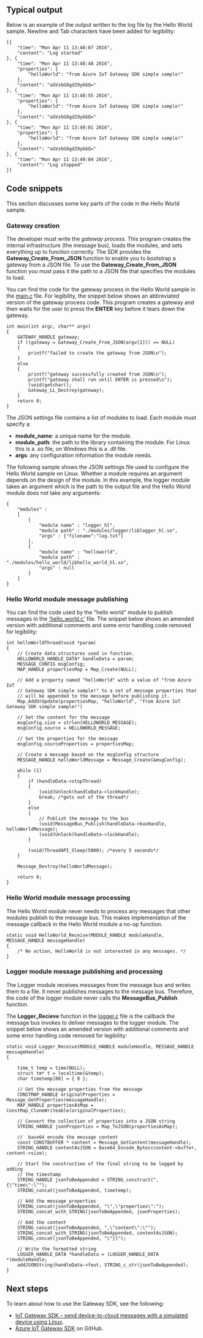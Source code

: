 ## Typical output
Below is an example of the output written to the log file by the Hello World sample. Newline and Tab characters have been added for legibility:

```
[{
    "time": "Mon Apr 11 13:48:07 2016",
    "content": "Log started"
}, {
    "time": "Mon Apr 11 13:48:48 2016",
    "properties": {
        "helloWorld": "from Azure IoT Gateway SDK simple sample!"
    },
    "content": "aGVsbG8gd29ybGQ="
}, {
    "time": "Mon Apr 11 13:48:55 2016",
    "properties": {
        "helloWorld": "from Azure IoT Gateway SDK simple sample!"
    },
    "content": "aGVsbG8gd29ybGQ="
}, {
    "time": "Mon Apr 11 13:49:01 2016",
    "properties": {
        "helloWorld": "from Azure IoT Gateway SDK simple sample!"
    },
    "content": "aGVsbG8gd29ybGQ="
}, {
    "time": "Mon Apr 11 13:49:04 2016",
    "content": "Log stopped"
}]
```

## Code snippets
This section discusses some key parts of the code in the Hello World sample.

### Gateway creation
The developer must write the *gateway process*. This program creates the internal infrastructure (the message bus), loads the modules, and sets everything up to function correctly. The SDK provides the **Gateway_Create_From_JSON** function to enable you to bootstrap a gateway from a JSON file. To use the **Gateway_Create_From_JSON** function you must pass it the path to a JSON file that specifies the modules to load. 

You can find the code for the gateway process in the Hello World sample in the [main.c][lnk-main-c] file. For legibility, the snippet below shows an abbreviated version of the gateway process code. This program creates a gateway and then waits for the user to press the **ENTER** key before it tears down the gateway. 

```
int main(int argc, char** argv)
{
    GATEWAY_HANDLE gateway;
    if ((gateway = Gateway_Create_From_JSON(argv[1])) == NULL)
    {
        printf("failed to create the gateway from JSON\n");
    }
    else
    {
        printf("gateway successfully created from JSON\n");
        printf("gateway shall run until ENTER is pressed\n");
        (void)getchar();
        Gateway_LL_Destroy(gateway);
    }
    return 0;
}
```

The JSON settings file contains a list of modules to load. Each module must specify a:

* **module_name**: a unique name for the module.
* **module_path**: the path to the library containing the module. For Linux this is a .so file, on Windows this is a .dll file.
* **args**: any configuration information the module needs.

The following sample shows the JSON settings file used to configure the Hello World sample on Linux. Whether a module requires an argument depends on the design of the module. In this example, the logger module takes an argument which is the path to the output file and the Hello World module does not take any arguments:

```
{
    "modules" :
    [ 
        {
            "module name" : "logger_hl",
            "module path" : "./modules/logger/liblogger_hl.so",
            "args" : {"filename":"log.txt"}
        },
        {
            "module name" : "helloworld",
            "module path" : "./modules/hello_world/libhello_world_hl.so",
            "args" : null
        }
    ]
}
```

### Hello World module message publishing
You can find the code used by the "hello world" module to publish messages in the ['hello_world.c'][lnk-helloworld-c] file. The snippet below shows an amended version with additional comments and some error handling code removed for legibility:

```
int helloWorldThread(void *param)
{
    // Create data structures used in function.
    HELLOWORLD_HANDLE_DATA* handleData = param;
    MESSAGE_CONFIG msgConfig;
    MAP_HANDLE propertiesMap = Map_Create(NULL);

    // Add a property named "helloWorld" with a value of "from Azure IoT
    // Gateway SDK simple sample!" to a set of message properties that
    // will be appended to the message before publishing it. 
    Map_AddOrUpdate(propertiesMap, "helloWorld", "from Azure IoT Gateway SDK simple sample!")

    // Set the content for the message
    msgConfig.size = strlen(HELLOWORLD_MESSAGE);
    msgConfig.source = HELLOWORLD_MESSAGE;

    // Set the properties for the message
    msgConfig.sourceProperties = propertiesMap;

    // Create a message based on the msgConfig structure
    MESSAGE_HANDLE helloWorldMessage = Message_Create(&msgConfig);

    while (1)
    {
        if (handleData->stopThread)
        {
            (void)Unlock(handleData->lockHandle);
            break; /*gets out of the thread*/
        }
        else
        {
            // Publish the message to the bus
            (void)MessageBus_Publish(handleData->busHandle, helloWorldMessage);
            (void)Unlock(handleData->lockHandle);
        }

        (void)ThreadAPI_Sleep(5000); /*every 5 seconds*/
    }

    Message_Destroy(helloWorldMessage);

    return 0;
}
```

### Hello World module message processing
The Hello World module never needs to process any messages that other modules publish to the message bus. This makes implementation of the message callback in the Hello World module a no-op function.

```
static void HelloWorld_Receive(MODULE_HANDLE moduleHandle, MESSAGE_HANDLE messageHandle)
{
    /* No action, HelloWorld is not interested in any messages. */
}
```

### Logger module message publishing and processing
The Logger module receives messages from the message bus and writes them to a file. It never publishes messages to the message bus. Therefore, the code of the logger module never calls the **MessageBus_Publish** function.

The **Logger_Recieve** function in the [logger.c][lnk-logger-c] file is the callback the message bus invokes to deliver messages to the logger module. The snippet below shows an amended version with additional comments and some error handling code removed for legibility:

```
static void Logger_Receive(MODULE_HANDLE moduleHandle, MESSAGE_HANDLE messageHandle)
{

    time_t temp = time(NULL);
    struct tm* t = localtime(&temp);
    char timetemp[80] = { 0 };

    // Get the message properties from the message
    CONSTMAP_HANDLE originalProperties = Message_GetProperties(messageHandle); 
    MAP_HANDLE propertiesAsMap = ConstMap_CloneWriteable(originalProperties);

    // Convert the collection of properties into a JSON string
    STRING_HANDLE jsonProperties = Map_ToJSON(propertiesAsMap);

    //  base64 encode the message content
    const CONSTBUFFER * content = Message_GetContent(messageHandle);
    STRING_HANDLE contentAsJSON = Base64_Encode_Bytes(content->buffer, content->size);

    // Start the construction of the final string to be logged by adding
    // the timestamp
    STRING_HANDLE jsonToBeAppended = STRING_construct(",{\"time\":\"");
    STRING_concat(jsonToBeAppended, timetemp);

    // Add the message properties
    STRING_concat(jsonToBeAppended, "\",\"properties\":"); 
    STRING_concat_with_STRING(jsonToBeAppended, jsonProperties);

    // Add the content
    STRING_concat(jsonToBeAppended, ",\"content\":\"");
    STRING_concat_with_STRING(jsonToBeAppended, contentAsJSON);
    STRING_concat(jsonToBeAppended, "\"}]");

    // Write the formatted string
    LOGGER_HANDLE_DATA *handleData = (LOGGER_HANDLE_DATA *)moduleHandle;
    addJSONString(handleData->fout, STRING_c_str(jsonToBeAppended);
}
```

## Next steps
To learn about how to use the Gateway SDK, see the following:

* [IoT Gateway SDK – send device-to-cloud messages with a simulated device using Linux][lnk-gateway-simulated].
* [Azure IoT Gateway SDK][lnk-gateway-sdk] on GitHub.

<!-- Links -->
[lnk-main-c]: https://github.com/Azure/azure-iot-gateway-sdk/blob/master/samples/hello_world/src/main.c
[lnk-helloworld-c]: https://github.com/Azure/azure-iot-gateway-sdk/blob/master/modules/hello_world/src/hello_world.c
[lnk-logger-c]: https://github.com/Azure/azure-iot-gateway-sdk/blob/master/modules/logger/src/logger.c
[lnk-gateway-sdk]: https://github.com/Azure/azure-iot-gateway-sdk/
[lnk-gateway-simulated]: ../articles/iot-hub/iot-hub-linux-gateway-sdk-simulated-device.md